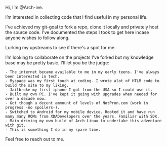 Hi, I’m @Arch-ive.

I’m interested in collecting code that I find useful in my personal life. 

I've achieved my git-goal to fork a repo, clone it locally and privately host the source code. I've documented the steps I took to get here incase anyone wishes to follow along.

Lurking my upstreams to see if there's a spot for me.

I’m looking to collaborate on the projects I've forked but my knowledge base may be pretty basic. I'll let you be the judge:

	- The internet became available to me in my early teens. I've always been interested in tech.
	- Myspace was my first touch at coding. I wrote alot of HTLM code to build the site to my liking.
	- Jailbroke my first iphone I got from the USA so I could use it.
	- Built my own PC. I've kept it going with upgrades when needed for over a decade now.
	- Got though a decent ammount of levels of NotPron.com (work in progress -no spoilers-).
	- Switched to Android for my mobile device. Rooted it and have run many many ROMs from XDADevelopers over the years. Familiar with SDK.
	- Main driving my own build of Arch Linux to undertake this adventure with git.
	- This is something I do in my spare time.

Feel free to reach out to me.
